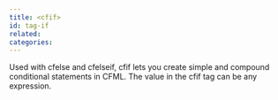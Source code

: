 ```yaml
---
title: <cfif>
id: tag-if
related:
categories:
---
```


Used with cfelse and cfelseif, cfif lets you create simple and compound conditional statements
  in CFML. The value in the cfif tag can be any expression.